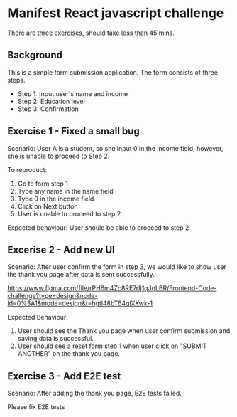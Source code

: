 # Manifest React javascript challenge

There are three exercises, should take less than 45 mins.

## Background

This is a simple form submission application. The form consists of three steps.

- Step 1: Input user's name and income
- Step 2: Education level
- Step 3: Confirmation

## Exercise 1 - Fixed a small bug

Scenario: User A is a student, so she input 0 in the income field, however, she is unable to proceed to Step 2.

To reproduct:

1. Go to form step 1
2. Type any name in the name field
3. Type 0 in the income field
4. Click on Next button
5. User is unable to proceed to step 2

Expected behaviour: User should be able to proceed to step 2

## Excerise 2 - Add new UI

Scenario: After user confirm the form in step 3, we would like to show user the thank you page after data is sent successfully.

https://www.figma.com/file/rPH6m4Zc8RE7rIj1qJqLBR/Frontend-Code-challenge?type=design&node-id=0%3A1&mode=design&t=hgtl48bT64qlXKwk-1

Expected Behaviour:

1. User should see the Thank you page when user confirm submission and saving data is successful.
2. User should see a reset form step 1 when user click on "SUBMIT ANOTHER" on the thank you page.

## Exercise 3 - Add E2E test

Scenario: After adding the thank you page, E2E tests failed.

Please fix E2E tests

